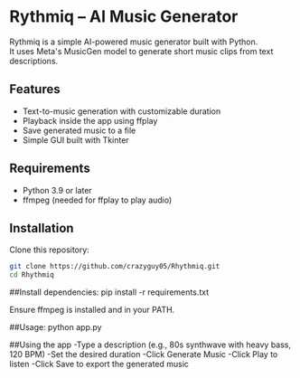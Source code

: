 # Rythmiq – AI Music Generator

Rythmiq is a simple AI-powered music generator built with Python.  
It uses Meta's MusicGen model to generate short music clips from text descriptions.

## Features
- Text-to-music generation with customizable duration
- Playback inside the app using ffplay
- Save generated music to a file
- Simple GUI built with Tkinter

## Requirements
- Python 3.9 or later
- ffmpeg (needed for ffplay to play audio)

## Installation
Clone this repository:

```bash
git clone https://github.com/crazyguy05/Rhythmiq.git
cd Rhythmiq
```

##Install dependencies:
pip install -r requirements.txt

Ensure ffmpeg is installed and in your PATH.

##Usage:
python app.py

##Using the app
-Type a description (e.g., 80s synthwave with heavy bass, 120 BPM)
-Set the desired duration
-Click Generate Music
-Click Play to listen
-Click Save to export the generated music




